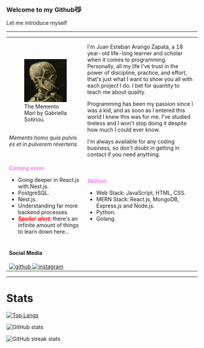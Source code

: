 <h3>Welcome to my Github😼</h3>
<p>Let me introduce myself</p>
<hr/>
<table>
    <tr>
        <td>
            <figure>
                <img
                    allign="left"
                    src="https://raw.githubusercontent.com/EsJuan-az/EsJuan-az/main/assets/img/profile_pic.jpg"
                    width="550"
                    alt="The Memento Mori by Gabriella Sotiriou"
                />
                <br/>
                <figcaption>
                    The Memento Mori by Gabriella Sotiriou.
                <figcaption>
            </figure>
            <br/>
            <em>Memento homo quia pulvis es et in pulverem reverteris.</em>
        </td>
        <td>
            <p>
                I'm Juan Esteban Arango Zapata, a 18 year-old life-long learner and scholar when it comes to programming. Personally, all my life I've trust in the power of discipline, practice, and effort, that's just what I want to show you all with each project I do. I bet for quantity to teach me about quality.
            </p>
            <p>
                Programming has been my passion since I was a kid, and as soon as I entered this world I knew this was for me. I've studied tireless and I won't stop doing it despite how much I could ever know.
            </p>
            <p>
                I'm always available for any coding business, so don't doubt in getting in contact if you need anything.
            </p>
        </td>
    </tr>
    <tr>
        <td>
            <b><em style="color:violet">Coming soon:</em></b>
            <ul>
                <li>Going deeper in React.js with Next.js.</li>
                <li>PostgreSQL.</li>
                <li>Nest.js.</li>
                <li>Understanding far more backend processes.</li>
                <li><strong><em style="color:red">Spoiler alert:</em></strong> there's an infinite amount of things to learn down here...</li>
            </ul>
        </td>
        <td>
            <b><em style="color:violet">Skillset:</em></b>
            <ul>
                <li>Web Stack: JavaScript, HTML, CSS.</li>
                <li>MERN Stack: React.js, MongoDB, Express.js and Node.js.</li>
                <li>Python.</li>
                <li>Golang.</li>
            </ul>
        </td>
    </tr>
    <tr>
        <td>
            <h4>Social Media</h4>
            <a href="https://github.com/EsJuan-az">
                <img
                src='https://cdn.jsdelivr.net/npm/simple-icons@3.0.1/icons/github.svg'
                alt='github'
                height='40'
                />
            </a>
            <a href="https://www.instagram.com/arangoj._27/">
                <img
                src='https://cdn.jsdelivr.net/npm/simple-icons@3.0.1/icons/instagram.svg'
                alt='instagram'
                height='40'
                />
            </a>
        </td>
    </tr>
</table>

<hr/>

<h1>Stats</h1>

[![Top Langs](https://github-readme-stats.vercel.app/api/top-langs/?username=EsJuan-az)](https://github.com/anuraghazra/github-readme-stats)

![GitHub stats](https://github-readme-stats.vercel.app/api?username=EsJuan-az&show_icons=true)  


![GitHub streak stats](https://streak-stats.demolab.com/?user=EsJuan-az)  

